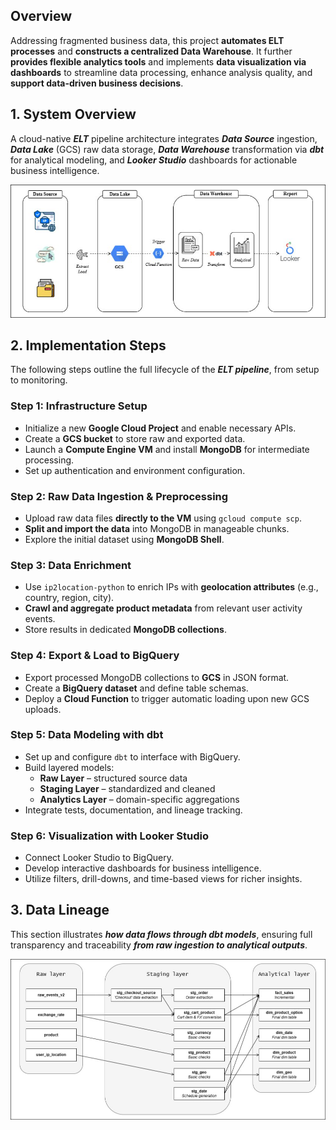 ## Overview

Addressing fragmented business data, this project **automates ELT processes** and **constructs a centralized Data Warehouse**. It further **provides flexible analytics tools** and implements **data visualization via dashboards** to streamline data processing, enhance analysis quality, and **support data-driven business decisions**.

## 1. System Overview
A cloud-native ***ELT*** pipeline architecture integrates ***Data Source*** ingestion, ***Data Lake*** (GCS) raw data storage, ***Data Warehouse*** transformation via ***dbt*** for analytical modeling, and ***Looker Studio*** dashboards for actionable business intelligence.

![Pipeline Architecture](img/elt_data_pipeline.png)

## 2. Implementation Steps

The following steps outline the full lifecycle of the ***ELT pipeline***, from setup to monitoring.

### Step 1: Infrastructure Setup

- Initialize a new **Google Cloud Project** and enable necessary APIs.
- Create a **GCS bucket** to store raw and exported data.
- Launch a **Compute Engine VM** and install **MongoDB** for intermediate processing.
- Set up authentication and environment configuration.

### Step 2: Raw Data Ingestion & Preprocessing

- Upload raw data files **directly to the VM** using `gcloud compute scp`.
- **Split and import the data** into MongoDB in manageable chunks.
- Explore the initial dataset using **MongoDB Shell**.

### Step 3: Data Enrichment

- Use `ip2location-python` to enrich IPs with **geolocation attributes** (e.g., country, region, city).
- **Crawl and aggregate product metadata** from relevant user activity events.
- Store results in dedicated **MongoDB collections**.

### Step 4: Export & Load to BigQuery

- Export processed MongoDB collections to **GCS** in JSON format.
- Create a **BigQuery dataset** and define table schemas.
- Deploy a **Cloud Function** to trigger automatic loading upon new GCS uploads.

### Step 5: Data Modeling with dbt

- Set up and configure `dbt` to interface with BigQuery.
- Build layered models:
  - **Raw Layer** – structured source data
  - **Staging Layer** – standardized and cleaned
  - **Analytics Layer** – domain-specific aggregations
- Integrate tests, documentation, and lineage tracking.

### Step 6: Visualization with Looker Studio

- Connect Looker Studio to BigQuery.
- Develop interactive dashboards for business intelligence.
- Utilize filters, drill-downs, and time-based views for richer insights.

## 3. Data Lineage

This section illustrates ***how data flows through dbt models***, ensuring full transparency and traceability ***from raw ingestion to analytical outputs***.

![](img/data_lineage.png)